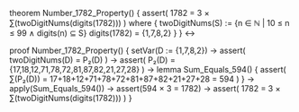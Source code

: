 theorem Number_1782_Property() {
  assert(
    1782 = 3 × ∑(twoDigitNums(digits(1782)))
  )
  where {
    twoDigitNums(S) := {n ∈ ℕ | 10 ≤ n ≤ 99 ∧ digits(n) ⊆ S}
    digits(1782) = {1,7,8,2}
  }
} ↔

proof Number_1782_Property() {
  setVar(D := {1,7,8,2}) →
  assert(
    twoDigitNums(D) = P₂(D)
  ) →
  assert(
    P₂(D) = {17,18,12,71,78,72,81,87,82,21,27,28}
  ) →
  lemma Sum_Equals_594() {
    assert(
      ∑(P₂(D)) = 17+18+12+71+78+72+81+87+82+21+27+28 = 594
    )
  } →
  apply(Sum_Equals_594()) →
  assert(594 × 3 = 1782) →
  assert(
    1782 = 3 × ∑(twoDigitNums(digits(1782)))
  )
}